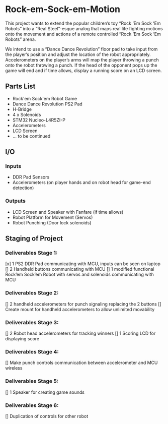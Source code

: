 # Rock-em-Sock-em-Motion
This project wants to extend the popular children’s toy “Rock ‘Em Sock ‘Em Robots” into a “Real Steel”-esque analog that maps real life fighting motions onto the movement and actions of a remote controlled “Rock ‘Em Sock ‘Em Robots” arena. 

We intend to use a “Dance Dance Revolution” floor pad to take input from the player’s position and adjust the location of the robot appropriately. Accelerometers on the player’s arms will map the player throwing a punch onto the robot throwing a punch. If the head of the opponent pops up the game will end and if time allows, display a running score on an LCD screen.

## Parts List
- Rock'em Sock'em Robot Game 
- Dance Dance Revolution PS2 Pad
- H-Bridge
- 4 x Solenoids
- STM32 Nucleo-L4R5ZI-P
- Accelerometers
- LCD Screen
- ... to be continued

## I/O
### Inputs
- DDR Pad Sensors
- Accelerometers (on player hands and on robot head for game-end detection)
### Outputs
- LCD Screen and Speaker with Fanfare (if time allows)
- Robot Platform for Movement (Servos)
- Robot Punching (Door lock solenoids)

## Staging of Project
### Deliverables Stage 1:
[x] 1 PS2 DDR Pad communicating with MCU, inputs can be seen on laptop
[] 2 Handheld buttons communicating with MCU 
[] 1 modified functional Rock’em Sock’em Robot with servos and solenoids communicating with MCU
### Deliverables Stage 2:
[] 2 handheld accelerometers for punch signaling replacing the 2 buttons
[] Create mount for handheld accelerometers to allow unlimited movability

### Deliverables Stage 3:
[] 2 Robot head accelerometers for tracking winners
[] 1 Scoring LCD for displaying score
### Deliverables Stage 4:
[] Make punch controls communication between accelerometer and MCU wireless
### Deliverables Stage 5:
[] 1 Speaker for creating game sounds
### Deliverables Stage 6:
[] Duplication of controls for other robot


